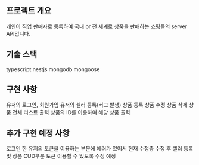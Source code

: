 ## 프로젝트 개요
개인이 직업 판매자로 등록하여 국내 or 전 세계로 상품을 판매하는 쇼핑몰의 server API입니다.

## 기술 스택
typescript
nestjs
mongodb
mongoose

## 구현 사항
유저의 로그인, 회원가입
유저의 셀러 등록(버그 발생)
상품 등록
상품 수정
상품 삭제
상품 전체 리스트 출력
상품의 ID를 이용하여 해당 상품 출력

## 추가 구현 예정 사항
로그인 한 유저의 토큰을 이용하는 부분에 에러가 있어서 현재 수정중
수정 후 셀러 등록 및 상품 CUD부분 토큰 이용할 수 있도록 수정 예정

